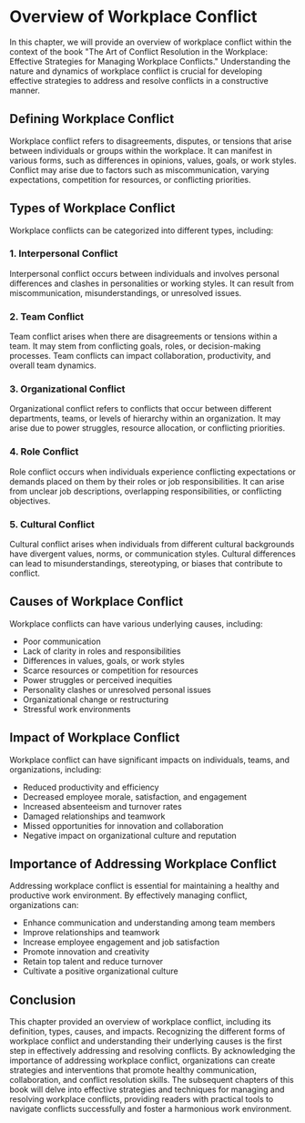 Overview of Workplace Conflict
=======================================

In this chapter, we will provide an overview of workplace conflict within the context of the book "The Art of Conflict Resolution in the Workplace: Effective Strategies for Managing Workplace Conflicts." Understanding the nature and dynamics of workplace conflict is crucial for developing effective strategies to address and resolve conflicts in a constructive manner.

**Defining Workplace Conflict**
-------------------------------

Workplace conflict refers to disagreements, disputes, or tensions that arise between individuals or groups within the workplace. It can manifest in various forms, such as differences in opinions, values, goals, or work styles. Conflict may arise due to factors such as miscommunication, varying expectations, competition for resources, or conflicting priorities.

**Types of Workplace Conflict**
-------------------------------

Workplace conflicts can be categorized into different types, including:

### 1. Interpersonal Conflict

Interpersonal conflict occurs between individuals and involves personal differences and clashes in personalities or working styles. It can result from miscommunication, misunderstandings, or unresolved issues.

### 2. Team Conflict

Team conflict arises when there are disagreements or tensions within a team. It may stem from conflicting goals, roles, or decision-making processes. Team conflicts can impact collaboration, productivity, and overall team dynamics.

### 3. Organizational Conflict

Organizational conflict refers to conflicts that occur between different departments, teams, or levels of hierarchy within an organization. It may arise due to power struggles, resource allocation, or conflicting priorities.

### 4. Role Conflict

Role conflict occurs when individuals experience conflicting expectations or demands placed on them by their roles or job responsibilities. It can arise from unclear job descriptions, overlapping responsibilities, or conflicting objectives.

### 5. Cultural Conflict

Cultural conflict arises when individuals from different cultural backgrounds have divergent values, norms, or communication styles. Cultural differences can lead to misunderstandings, stereotyping, or biases that contribute to conflict.

**Causes of Workplace Conflict**
--------------------------------

Workplace conflicts can have various underlying causes, including:

* Poor communication
* Lack of clarity in roles and responsibilities
* Differences in values, goals, or work styles
* Scarce resources or competition for resources
* Power struggles or perceived inequities
* Personality clashes or unresolved personal issues
* Organizational change or restructuring
* Stressful work environments

**Impact of Workplace Conflict**
--------------------------------

Workplace conflict can have significant impacts on individuals, teams, and organizations, including:

* Reduced productivity and efficiency
* Decreased employee morale, satisfaction, and engagement
* Increased absenteeism and turnover rates
* Damaged relationships and teamwork
* Missed opportunities for innovation and collaboration
* Negative impact on organizational culture and reputation

**Importance of Addressing Workplace Conflict**
-----------------------------------------------

Addressing workplace conflict is essential for maintaining a healthy and productive work environment. By effectively managing conflict, organizations can:

* Enhance communication and understanding among team members
* Improve relationships and teamwork
* Increase employee engagement and job satisfaction
* Promote innovation and creativity
* Retain top talent and reduce turnover
* Cultivate a positive organizational culture

**Conclusion**
--------------

This chapter provided an overview of workplace conflict, including its definition, types, causes, and impacts. Recognizing the different forms of workplace conflict and understanding their underlying causes is the first step in effectively addressing and resolving conflicts. By acknowledging the importance of addressing workplace conflict, organizations can create strategies and interventions that promote healthy communication, collaboration, and conflict resolution skills. The subsequent chapters of this book will delve into effective strategies and techniques for managing and resolving workplace conflicts, providing readers with practical tools to navigate conflicts successfully and foster a harmonious work environment.
